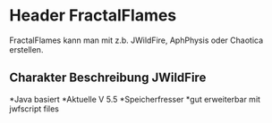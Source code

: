 # Header FractalFlames
FractalFlames kann man mit z.b. JWildFire, AphPhysis oder Chaotica erstellen.

## Charakter Beschreibung JWildFire

*Java basiert
*Aktuelle V 5.5
*Speicherfresser
*gut erweiterbar mit jwfscript files
